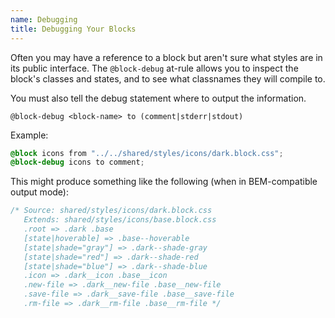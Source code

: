 ```yaml
---
name: Debugging
title: Debugging Your Blocks
---
```


Often you may have a reference to a block but aren't sure what styles
are in its public interface. The `@block-debug` at-rule allows you to
inspect the block's classes and states, and to see what classnames they will compile to.

You must also tell the debug statement where to output the information.

`@block-debug <block-name> to (comment|stderr|stdout)`

Example:

```css
@block icons from "../../shared/styles/icons/dark.block.css";
@block-debug icons to comment;
```

This might produce something like the following (when in BEM-compatible output mode):

```css
/* Source: shared/styles/icons/dark.block.css
   Extends: shared/styles/icons/base.block.css
   .root => .dark .base
   [state|hoverable] => .base--hoverable
   [state|shade="gray"] => .dark--shade-gray
   [state|shade="red"] => .dark--shade-red
   [state|shade="blue"] => .dark--shade-blue
   .icon => .dark__icon .base__icon
   .new-file => .dark__new-file .base__new-file
   .save-file => .dark__save-file .base__save-file
   .rm-file => .dark__rm-file .base__rm-file */
```
